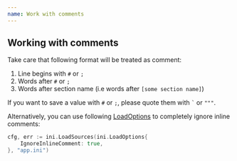 ```yaml
---
name: Work with comments
---
```


## Working with comments

Take care that following format will be treated as comment:

1. Line begins with `#` or `;`
2. Words after `#` or `;`
3. Words after section name (i.e words after `[some section name]`)

If you want to save a value with `#` or `;`, please quote them with ``` ` ``` or ``` """ ```.

Alternatively, you can use following [LoadOptions](https://gowalker.org/gopkg.in/ini.v1#LoadOptions) to completely ignore inline comments:

```go
cfg, err := ini.LoadSources(ini.LoadOptions{
    IgnoreInlineComment: true,
}, "app.ini")
```